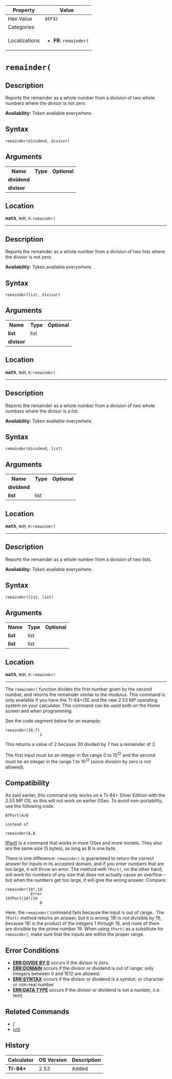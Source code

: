 | Property      | Value |
|---------------|-------|
| Hex Value     | `$EF32`|
| Categories    | <ul></ul> |
| Localizations | <ul><li><b>FR</b>: `remainder(`</li></ul> |

# `remainder(`

## Description
Reports the remainder as a whole number from a division of two whole numbers where the divisor is not zero.


<b>Availability</b>: Token available everywhere.

## Syntax
`remainder(dividend, divisor)`

## Arguments
<table>
<tr><th>Name</th><th>Type</th><th>Optional</th></tr>

<tr><td><b>dividend</b></td><td></td><td></td></tr>

<tr><td><b>divisor</b></td><td></td><td></td></tr>

</table>

## Location
<tt><kbd><b>math</b></kbd></tt>, `NUM`, `0:remainder(`
<hr>

## Description
Reports the remainder as a whole number from a division of two lists where the divisor is not zero.


<b>Availability</b>: Token available everywhere.

## Syntax
`remainder(list, divisor)`

## Arguments
<table>
<tr><th>Name</th><th>Type</th><th>Optional</th></tr>

<tr><td><b>list</b></td><td>list</td><td></td></tr>

<tr><td><b>divisor</b></td><td></td><td></td></tr>

</table>

## Location
<tt><kbd><b>math</b></kbd></tt>, `NUM`, `0:remainder(`
<hr>

## Description
Reports the remainder as a whole number from a division of two whole numbers where the divisor is a list.


<b>Availability</b>: Token available everywhere.

## Syntax
`remainder(dividend, list)`

## Arguments
<table>
<tr><th>Name</th><th>Type</th><th>Optional</th></tr>

<tr><td><b>dividend</b></td><td></td><td></td></tr>

<tr><td><b>list</b></td><td>list</td><td></td></tr>

</table>

## Location
<tt><kbd><b>math</b></kbd></tt>, `NUM`, `0:remainder(`
<hr>

## Description
Reports the remainder as a whole number from a division of two lists.


<b>Availability</b>: Token available everywhere.

## Syntax
`remainder(list, list)`

## Arguments
<table>
<tr><th>Name</th><th>Type</th><th>Optional</th></tr>

<tr><td><b>list</b></td><td>list</td><td></td></tr>

<tr><td><b>list</b></td><td>list</td><td></td></tr>

</table>

## Location
<tt><kbd><b>math</b></kbd></tt>, `NUM`, `0:remainder(`
<hr>

The `remainder(` function divides the first number given by the second number, and returns the remainder similar to the modulus. This command is only available if you have the TI-84+/SE and the new 2.53 MP operating system on your calculator. This command can be used both on the Home screen and when programming.

See the code segment below for an example:

```ti-basic
remainder(30,7)
               2
```

This returns a value of 2 because 30 divided by 7 has a remainder of 2.

The first input must be an integer in the range 0 to 10<sup>12</sup> and the second must be an integer in the range 1 to 10<sup>12</sup> (since division by zero is not allowed).

## Compatibility

As said earlier, this command only works on a TI-84+ Silver Edition with the 2.53 MP OS, so this will not work on earlier OSes. To avoid non-portability, use the following code.

```ti-basic
BfPart(A/B

instead of

remainder(A,B
```

  
[fPart(](/fpart) is a command that works in more OSes and more models. They also are the same size (5 bytes), as long as B is one byte.

There is one difference: `remainder(` is guaranteed to return the correct answer for inputs in its accepted domain, and if you enter numbers that are too large, it will throw an error. The method with `fPart(`, on the other hand, will work for numbers of any size that does not actually cause an overflow - but when the numbers get too large, it will give the wrong answer. Compare:

```ti-basic
remainder(18!,19
           Error
19fPart(18!/19
               0
```

  
Here, the `remainder(` command fails because the input is out of range.. The `fPart(` method returns an answer, but it is wrong: 18! is not divisible by 19, because 18! is the product of the integers 1 through 18, and none of them are divisible by the prime number 19. When using `fPart(` as a substitute for `remainder(`, make sure that the inputs are within the proper range.

## Error Conditions

*   **[ERR:DIVIDE BY 0](/errors#divideby0)** occurs if the divisor is zero.
*   **[ERR:DOMAIN](/errors#domain)** occurs if the divisor or dividend is out of range: only integers between 0 and 1E12 are allowed.
*   **[ERR:SYNTAX](/errors#syntax)** occurs if the divisor or dividend is a symbol, or character or non-real number
*   **[ERR:DATA TYPE](/errors#datatype)** occurs if the divisor or dividend is not a number, (i.e. text)

## Related Commands

*   [/](/divide)
*   [n/d](/n-d)

## History
| Calculator | OS Version | Description |
|------------|------------|-------------|
| <b>TI-84+</b> | 2.53 | Added |



